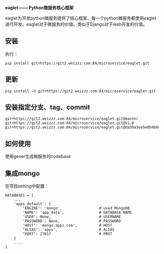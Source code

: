 **eaglet —— Python微服务核心框架**

eaglet为开发python微服务提供了核心框架，每一个python微服务都使用eaglet进行开发。eaglet对于微服务的价值，类似于Django对于web开发的价值。

## 安装 ##
执行：
```
pip install git+https://git2.weizzz.com:84/microservice/eaglet.git
```

## 更新

```
pip install -U git+https://git2.weizzz.com:84/microservice/eaglet.git
```

## 安装指定分支、tag、commit
```
git+https://git2.weizzz.com:84/microservice/eaglet.git@master
git+https://git2.weizzz.com:84/microservice/eaglet.git@v1.0
git+https://git2.weizzz.com:84/microservice/eaglet.git@da39a3ee5e6b4b0d3255bfef95601890afd80709
```

## 如何使用 ##
使用geser生成微服务的codebase

## 集成mongo ##
在项目setting中配置：
```
DATABASES = {
    ...
    'apps_default': {
        'ENGINE': 'mongo',                 # used MongoDB
        'NAME': 'app_data',                # DATABASE NAME
        'USER': None,                      # USERNAME
        'PASSWORD': None,                  # PASSWORD
        'HOST': 'mongo.apps.com',          # HOST
        "ALIAS": 'apps',                   # ALIAS
        "PORT": 27017                      # PROT
    }
    ....
}
```
